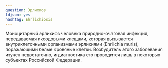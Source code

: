 ```yaml
---
question: Эрлихиоз
ldjson: yes
hashtag: Ehrlichiosis
---
```


Моноцитарный эрлихиоз человека природно-очаговая инфекция, передаваемая иксодовыми клещами, которая вызывается внутриклеточными организмами эрлихиями (Ehrlichia muris), поражающими белые кровяные клетки. Возбудитель этого заболевания изучен недостаточно, и диагностика его проводится лишь в некоторых субъектах Российской Федерации.

